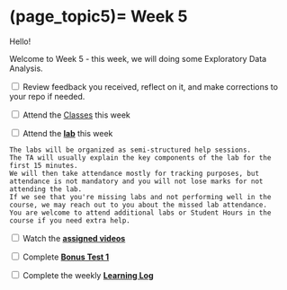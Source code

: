 (page_topic5)=
Week 5
=======================

Hello!

Welcome to Week 5 - this week, we will doing some Exploratory Data Analysis.

<label><input type="checkbox" id="week05_task1" class="box"> Review feedback you received, reflect on it, and make corrections to your repo if needed. </input></label>

<label><input type="checkbox" id="week05_task2" class="box"> Attend the [Classes](classes.md) this week </input></label>

<label><input type="checkbox" id="week05_task3" class="box"> Attend the **[lab](./lab5README.md)** this week</input></label>

```{tip}
The labs will be organized as semi-structured help sessions.
The TA will usually explain the key components of the lab for the first 15 minutes.
We will then take attendance mostly for tracking purposes, but attendance is not mandatory and you will not lose marks for not attending the lab.
If we see that you're missing labs and not performing well in the course, we may reach out to you about the missed lab attendance.
You are welcome to attend additional labs or Student Hours in the course if you need extra help.
```
<label><input type="checkbox" id="week05_task4" class="box"> Watch the **[assigned videos](./videos.md)**</input></label>

<label><input type="checkbox" id="week05_task5" class="box"> Complete **[Bonus Test 1](./test1_bonus.md)**</input></label>

<label><input type="checkbox" id="week05_task6" class="box"> Complete the weekly **[Learning Log](./log.md)**</input></label>